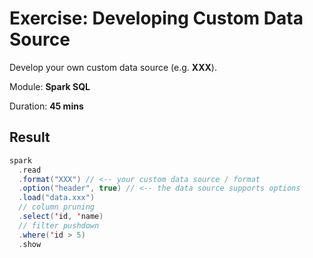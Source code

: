 # Exercise: Developing Custom Data Source

Develop your own custom data source (e.g. **XXX**).

Module: **Spark SQL**

Duration: **45 mins**

## Result

```scala
spark
  .read
  .format("XXX") // <-- your custom data source / format
  .option("header", true) // <-- the data source supports options
  .load("data.xxx")
  // column pruning
  .select('id, 'name)
  // filter pushdown
  .where('id > 5)
  .show
```

<!--
## Solution

FIXME Link to the repo?

-->
